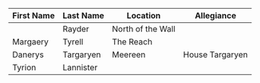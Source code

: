 First Name  |  Last Name  |  Location           |  Allegiance
------------|-------------|---------------------|-----------------
            |  Rayder     |  North of the Wall  |
Margaery    |  Tyrell     |  The Reach          |
Danerys     |  Targaryen  |  Meereen            |  House Targaryen
Tyrion      |  Lannister  |                     |
